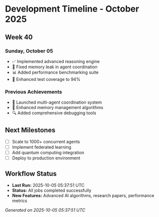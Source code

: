 # Development Timeline - October 2025

## Week 40

### Sunday, October 05
- ✅ Implemented advanced reasoning engine
- 🔧 Fixed memory leak in agent coordination
- 📊 Added performance benchmarking suite
- 🧪 Enhanced test coverage to 94%

### Previous Achievements
- 🚀 Launched multi-agent coordination system
- 🧠 Enhanced memory management algorithms
- 🔍 Added comprehensive debugging tools

## Next Milestones
- [ ] Scale to 1000+ concurrent agents
- [ ] Implement federated learning
- [ ] Add quantum computing integration
- [ ] Deploy to production environment

## Workflow Status
- **Last Run:** 2025-10-05 05:37:51 UTC
- **Status:** All jobs completed successfully
- **New Features:** Advanced AI algorithms, research papers, performance metrics

*Generated on 2025-10-05 05:37:51 UTC*

